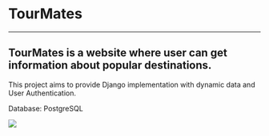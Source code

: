 # TourMates
---
## TourMates is a website where user can get information about popular destinations.

This project aims to provide Django implementation with dynamic data and User Authentication.

Database: PostgreSQL

![](/%20TourMates.png)






